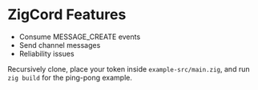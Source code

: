 # ZigCord Features
- Consume MESSAGE_CREATE events
- Send channel messages
- Reliability issues

Recursively clone, place your token inside `example-src/main.zig`, and run `zig build` for the ping-pong example.